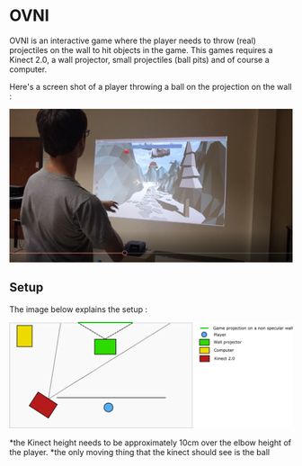 # OVNI

OVNI is an interactive game where the player needs to throw (real) projectiles on the wall to hit objects in the game.
This games requires a Kinect 2.0, a wall projector, small projectiles (ball pits) and of course a computer.


Here's a screen shot of a player throwing a ball on the projection on the wall :

 ![alt text](https://github.com/BugzTroll/OVNI/blob/master/ReadMeImages/gameScreenshot.PNG "OVNI")


## Setup
 The image below explains the setup :

 ![alt text](https://github.com/BugzTroll/OVNI/blob/master/ReadMeImages/OVNIPlan.png "OVNI SETUP")
 
 *the Kinect height needs to be approximately 10cm over the elbow height of the player.
 *the only moving thing that the kinect should see is the ball
